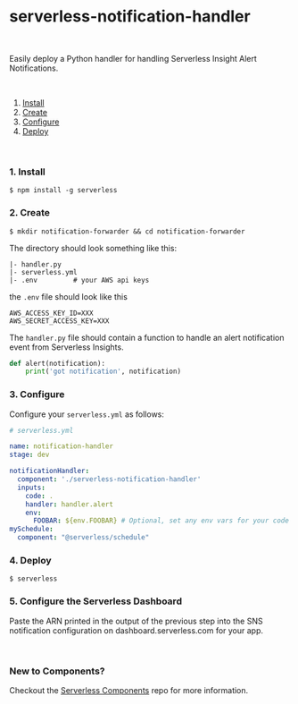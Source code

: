 # serverless-notification-handler

&nbsp;

Easily deploy a Python handler for handling Serverless Insight Alert Notifications.

&nbsp;

1. [Install](#1-install)
2. [Create](#2-create)
3. [Configure](#3-configure)
4. [Deploy](#4-deploy)

&nbsp;


### 1. Install

```console
$ npm install -g serverless
```

### 2. Create

```console
$ mkdir notification-forwarder && cd notification-forwarder
```

The directory should look something like this:


```
|- handler.py
|- serverless.yml
|- .env         # your AWS api keys
```

the `.env` file should look like this

```
AWS_ACCESS_KEY_ID=XXX
AWS_SECRET_ACCESS_KEY=XXX
```

The `handler.py` file should contain a function to handle an alert notification event from
Serverless Insights.

```python
def alert(notification):
    print('got notification', notification)
```

### 3. Configure

Configure your `serverless.yml` as follows:

```yml
# serverless.yml

name: notification-handler
stage: dev

notificationHandler:
  component: './serverless-notification-handler'
  inputs:
    code: .
    handler: handler.alert
    env:
      FOOBAR: ${env.FOOBAR} # Optional, set any env vars for your code
mySchedule:
  component: "@serverless/schedule"
```

### 4. Deploy

```console
$ serverless
```

### 5. Configure the Serverless Dashboard

Paste the ARN printed in the output of the previous step into the SNS notification configuration on
dashboard.serverless.com for your app.

&nbsp;

### New to Components?

Checkout the [Serverless Components](https://github.com/serverless/components) repo for more information.

